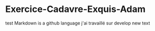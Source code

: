 # Exercice-Cadavre-Exquis-Adam
test
Markdown is a github language
j'ai travaillé sur develop
new text
